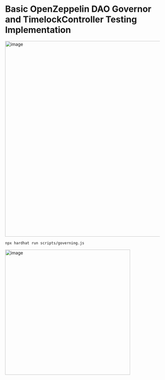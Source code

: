 # Basic OpenZeppelin DAO Governor and TimelockController Testing Implementation

<img width="636" alt="image" src="https://user-images.githubusercontent.com/34758484/174387832-a77791ba-425a-426a-9639-146506fa67a2.png">

```shell
npx hardhat run scripts/governing.js
```

<img width="407" alt="image" src="https://user-images.githubusercontent.com/34758484/174388184-aeb58e06-c748-4cae-825f-73c5097b3a0c.png">
